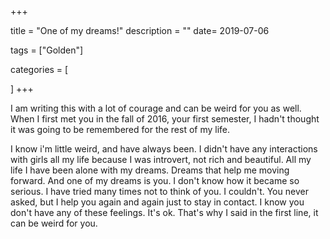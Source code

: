 +++

title = "One of my dreams!"
description = ""
date= 2019-07-06

tags = ["Golden"]

categories = [
   
]
+++




I am writing this with a lot of courage and can be weird for you as well. When I first met you in the fall of 2016, your first semester, I hadn't thought it was going to be remembered for the rest of my life. 

I know i'm little weird, and have always been. I didn't have any interactions with girls all my life because I was introvert, not rich and beautiful. All my life I have been alone with my dreams. 
Dreams that help me moving forward. And one of my dreams is you. 
I don't know how it became so serious. I have tried many times not to think of you. I couldn't. 
You never asked, but I help you again and again just to stay in contact. 
I know you don't have any of these feelings. It's ok. That's why I said in the first line, it can be weird for you. 
    
  



  
